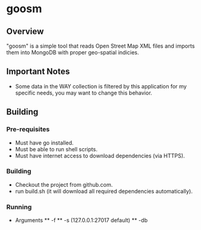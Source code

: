 goosm
=====

## Overview
"goosm" is a simple tool that reads Open Street Map XML files and imports them into MongoDB with proper geo-spatial indicies.

## Important Notes
* Some data in the WAY collection is filtered by this application for my specific needs, you may want to change this behavior.

## Building

### Pre-requisites
* Must have go installed.
* Must be able to run shell scripts.
* Must have internet access to download dependencies (via HTTPS).

### Building
* Checkout the project from github.com.
* run build.sh (it will download all required dependencies automatically).

### Running

* Arguments
** -f <osm file to read>
** -s <mongo server:port to connect to> (127.0.0.1:27017 default)
** -db <name of mongodb database>

